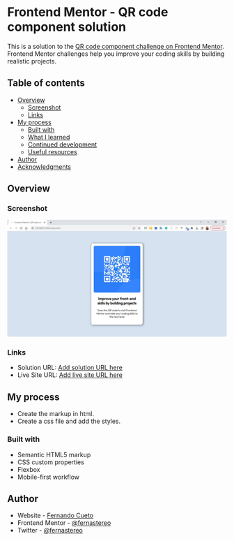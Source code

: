 # Frontend Mentor - QR code component solution

This is a solution to the [QR code component challenge on Frontend Mentor](https://www.frontendmentor.io/challenges/qr-code-component-iux_sIO_H). Frontend Mentor challenges help you improve your coding skills by building realistic projects.

## Table of contents

- [Overview](#overview)
  - [Screenshot](#screenshot)
  - [Links](#links)
- [My process](#my-process)
  - [Built with](#built-with)
  - [What I learned](#what-i-learned)
  - [Continued development](#continued-development)
  - [Useful resources](#useful-resources)
- [Author](#author)
- [Acknowledgments](#acknowledgments)

## Overview

### Screenshot

![](./images/screenshot.JPG)

### Links

- Solution URL: [Add solution URL here](https://your-solution-url.com)
- Live Site URL: [Add live site URL here](https://your-live-site-url.com)

## My process

- Create the markup in html.
- Create a css file and add the styles.

### Built with

- Semantic HTML5 markup
- CSS custom properties
- Flexbox
- Mobile-first workflow

## Author

- Website - [Fernando Cueto](https://www.fernandocueto.com)
- Frontend Mentor - [@fernastereo](https://www.frontendmentor.io/profile/fernastereo)
- Twitter - [@fernastereo](https://www.twitter.com/fernastereo)
